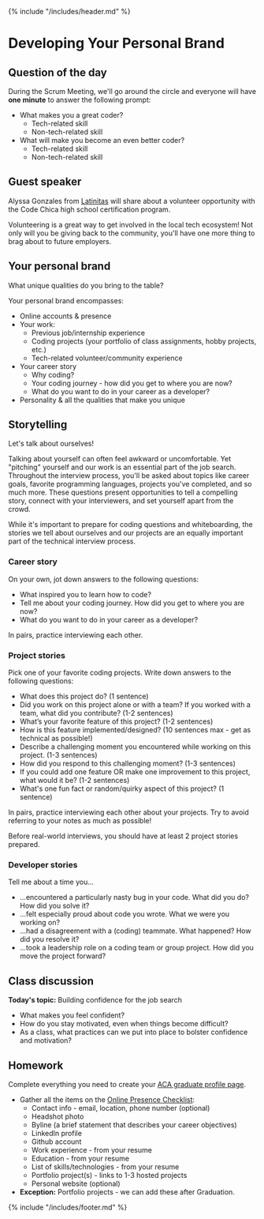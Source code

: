 {% include "/includes/header.md" %}

# Developing Your Personal Brand

## Question of the day

During the Scrum Meeting, we'll go around the circle and everyone will have **one minute** to answer the following prompt:

* What makes you a great coder?
  * Tech-related skill
  * Non-tech-related skill
* What will make you become an even better coder?
  * Tech-related skill
  * Non-tech-related skill
  
## Guest speaker

Alyssa Gonzales from [Latinitas](http://latinitasmagazine.org/) will share about a volunteer opportunity with the Code Chica high school certification program.

Volunteering is a great way to get involved in the local tech ecosystem! Not only will you be giving back to the community, you'll have one more thing to brag about to future employers.

## Your personal brand

What unique qualities do you bring to the table?

Your personal brand encompasses:
* Online accounts & presence
* Your work:
  * Previous job/internship experience
  * Coding projects (your portfolio of class assignments, hobby projects, etc.)
  * Tech-related volunteer/community experience
* Your career story
  * Why coding?
  * Your coding journey - how did you get to where you are now?
  * What do you want to do in your career as a developer?
* Personality & all the qualities that make you unique

## Storytelling

Let's talk about ourselves!

Talking about yourself can often feel awkward or uncomfortable. Yet "pitching" yourself and our work is an essential part of the job search. Throughout the interview process, you'll be asked about topics like career goals, favorite programming languages, projects you've completed, and so much more. These questions present opportunities to tell a compelling story, connect with your interviewers, and set yourself apart from the crowd.

While it's important to prepare for coding questions and whiteboarding, the stories we tell about ourselves and our projects are an equally important part of the technical interview process.

### Career story

On your own, jot down answers to the following questions:
* What inspired you to learn how to code?
* Tell me about your coding journey. How did you get to where you are now?
* What do you want to do in your career as a developer?

In pairs, practice interviewing each other.

### Project stories

Pick one of your favorite coding projects. Write down answers to the following questions:
* What does this project do? (1 sentence)
* Did you work on this project alone or with a team? If you worked with a team, what did you contribute? (1-2 sentences)
* What’s your favorite feature of this project? (1-2 sentences)
* How is this feature implemented/designed? (10 sentences max - get as technical as possible!)
* Describe a challenging moment you encountered while working on this project. (1-3 sentences)
* How did you respond to this challenging moment? (1-3 sentences)
* If you could add one feature OR make one improvement to this project, what would it be? (1-2 sentences)
* What's one fun fact or random/quirky aspect of this project? (1 sentence)
  
In pairs, practice interviewing each other about your projects. Try to avoid referring to your notes as much as possible!

Before real-world interviews, you should have at least 2 project stories prepared.

### Developer stories

Tell me about a time you...
* ...encountered a particularly nasty bug in your code. What did you do? How did you solve it?
* ...felt especially proud about code you wrote. What we were you working on?
* ...had a disagreement with a (coding) teammate. What happened? How did you resolve it?
* ...took a leadership role on a coding team or group project. How did you move the project forward?

## Class discussion

**Today's topic:** Building confidence for the job search

* What makes you feel confident?
* How do you stay motivated, even when things become difficult?
* As a class, what practices can we put into place to bolster confidence and motivation?

## Homework

Complete everything you need to create your [ACA graduate profile page](https://austincodingacademy.com/hire/).
* Gather all the items on the [Online Presence Checklist](https://alumni.austincodingacademy.com/_book/2019-summer/1-online-presence.html#online-presence-checklist):
  * Contact info - email, location, phone number (optional)
  * Headshot photo
  * Byline (a brief statement that describes your career objectives)
  * LinkedIn profile
  * Github account
  * Work experience - from your resume
  * Education - from your resume
  * List of skills/technologies - from your resume
  * Portfolio project(s) - links to 1-3 hosted projects
  * Personal website (optional)
* **Exception:** Portfolio projects - we can add these after Graduation.

{% include "/includes/footer.md" %}
